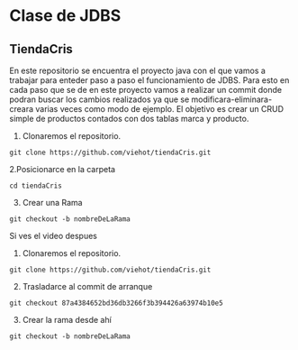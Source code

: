 # Clase de JDBS

## TiendaCris

En este repositorio se encuentra el proyecto java con el que vamos a trabajar para enteder paso a paso el funcionamiento de JDBS.
Para esto en cada paso que se de en este proyecto vamos a realizar un  commit donde podran buscar los cambios realizados ya que se modificara-eliminara-creara varias veces como modo de ejemplo.
El objetivo es crear un CRUD simple de productos contados con dos tablas marca y producto.

1. Clonaremos el repositorio.

```
git clone https://github.com/viehot/tiendaCris.git
```

2.Posicionarce en la carpeta

```
cd tiendaCris
```

3. Crear una Rama

```
git checkout -b nombreDeLaRama
```

Si ves el video despues 

1. Clonaremos el repositorio.

```
git clone https://github.com/viehot/tiendaCris.git
```
2. Trasladarce al commit de arranque

```
git checkout 87a4384652bd36db3266f3b394426a63974b10e5
```
3. Crear la rama desde ahí

```
git checkout -b nombreDeLaRama
```



